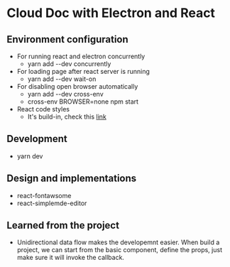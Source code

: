 # Cloud Doc with Electron and React

## Environment configuration

- For running react and electron concurrently
  - yarn add --dev concurrently
- For loading page after react server is running
  - yarn add --dev wait-on
- For disabling open browser automatically
  - yarn add --dev cross-env
  - cross-env BROWSER=none npm start
- React code styles
  - It's build-in, check this [link](https://www.npmjs.com/package/eslint-config-react-app)

## Development

- yarn dev

## Design and implementations

- react-fontawsome
- react-simplemde-editor

## Learned from the project

- Unidirectional data flow makes the developemnt easier. When build a project, we can start from the basic component, define the props, just make sure it will invoke the callback.



<!-- https://coding.imooc.com/lesson/384.html#mid=28264 -->

